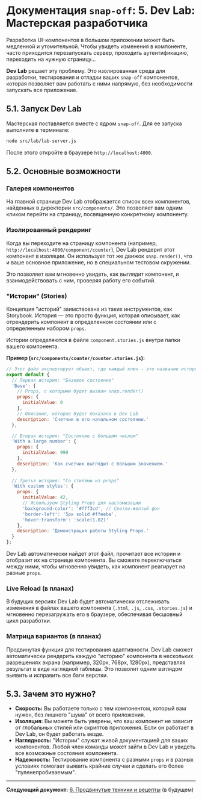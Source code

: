 # Документация `snap-off`: 5. Dev Lab: Мастерская разработчика

Разработка UI-компонентов в большом приложении может быть медленной и утомительной. Чтобы увидеть изменения в компоненте, часто приходится перезапускать сервер, проходить аутентификацию, переходить на нужную страницу...

**Dev Lab** решает эту проблему. Это изолированная среда для разработки, тестирования и отладки ваших `snap-off` компонентов, которая позволяет вам работать с ними напрямую, без необходимости запускать все приложение.

## 5.1. Запуск Dev Lab

Мастерская поставляется вместе с ядром `snap-off`. Для ее запуска выполните в терминале:

```bash
node src/lab/lab-server.js
```

После этого откройте в браузере `http://localhost:4000`.

## 5.2. Основные возможности

### Галерея компонентов

На главной странице Dev Lab отображается список всех компонентов, найденных в директории `src/components/`. Это позволяет вам одним кликом перейти на страницу, посвященную конкретному компоненту.

### Изолированный рендеринг

Когда вы переходите на страницу компонента (например, `http://localhost:4000/component/counter`), Dev Lab рендерит этот компонент в изоляции. Он использует тот же движок `snap.render()`, что и ваше основное приложение, но в специальном тестовом окружении.

Это позволяет вам мгновенно увидеть, как выглядит компонент, и взаимодействовать с ним, проверяя работу его событий.

### "Истории" (Stories)

Концепция "историй" заимствована из таких инструментов, как Storybook. История — это просто функция, которая описывает, как отрендерить компонент в определенном состоянии или с определенным набором `props`.

Истории определяются в файле `component.stories.js` внутри папки вашего компонента.

**Пример (`src/components/counter/counter.stories.js`):**
```javascript
// Этот файл экспортирует объект, где каждый ключ - это название истории.
export default {
  // Первая история: "Базовое состояние"
  'Base': {
    // Props, с которыми будет вызван snap.render()
    props: {
      initialValue: 0
    },
    // Описание, которое будет показано в Dev Lab
    description: 'Счетчик в его начальном состоянии.'
  },

  // Вторая история: "Состояние с большим числом"
  'With a large number': {
    props: {
      initialValue: 999
    },
    description: 'Как счетчик выглядит с большим значением.'
  },
  
  // Третья история: "Со стилями из props"
  'With custom styles': {
    props: {
      initialValue: 42,
      // Используем Styling Props для кастомизации
      'background-color': '#fff3cd', // Светло-желтый фон
      'border-left': '5px solid #ffeeba',
      'hover:transform': 'scale(1.02)'
    },
    description: 'Демонстрация работы Styling Props.'
  }
};
```

Dev Lab автоматически найдет этот файл, прочитает все истории и отобразит их на странице компонента. Вы сможете переключаться между ними, чтобы мгновенно увидеть, как компонент реагирует на разные `props`.

### Live Reload (в планах)

В будущих версиях Dev Lab будет автоматически отслеживать изменения в файлах вашего компонента (`.html`, `.js`, `.css`, `.stories.js`) и мгновенно перезагружать его в браузере, обеспечивая бесшовный цикл разработки.

### Матрица вариантов (в планах)

Продвинутая функция для тестирования адаптивности. Dev Lab сможет автоматически рендерить каждую "историю" компонента в нескольких разрешениях экрана (например, 320px, 768px, 1280px), представляя результат в виде наглядной таблицы. Это позволит одним взглядом выявить и исправить все баги верстки.

## 5.3. Зачем это нужно?

-   **Скорость:** Вы работаете только с тем компонентом, который вам нужен, без лишнего "шума" от всего приложения.
-   **Изоляция:** Вы можете быть уверены, что ваш компонент не зависит от глобальных стилей или скриптов приложения. Если он работает в Dev Lab, он будет работать везде.
-   **Наглядность:** "Истории" служат живой документацией для ваших компонентов. Любой член команды может зайти в Dev Lab и увидеть все возможные состояния компонента.
-   **Надежность:** Тестирование компонента с разными `props` и в разных условиях помогает выявить крайние случаи и сделать его более "пуленепробиваемым".

---
**Следующий документ:** [6. Продвинутые техники и рецепты](./06-advanced-techniques.md) (в будущем)
